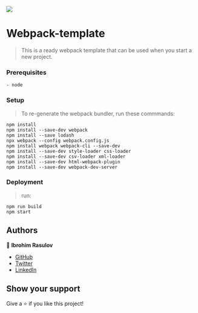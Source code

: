 ![](https://img.shields.io/badge/Microverse-blueviolet)

# Webpack-template

> This is a ready webpack template that can be used when you start a new project.

### Prerequisites

    - node

### Setup

> To re-generate the webpack bundler, run these commmands:
```
npm install
npm install --save-dev webpack
npm install --save lodash
npx webpack --config webpack.config.js
npm install webpack webpack-cli --save-dev
npm install --save-dev style-loader css-loader
npm install --save-dev csv-loader xml-loader
npm install --save-dev html-webpack-plugin
npm install --save-dev webpack-dev-server
```

### Deployment

 > run:
 ```
 npm run build
 npm start
 ```

## Authors

👤 **Ibrohim Rasulov**

- [GitHub](https://github.com/IbrohimRasulov)
- [Twitter](https://twitter.com/IbrohimRasu1ov)
- [LinkedIn](https://www.linkedin.com/in/ibrohim-rasulov-a88352209/)

## Show your support

Give a ⭐️ if you like this project!

